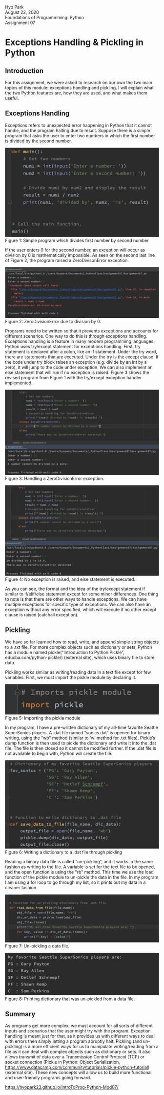 Hyo Park  
August 22, 2020   
Foundations of Programmming: Python     
Assignment 07  

# Exceptions Handling & Pickling in Python  

## Introduction

For this assignment, we were asked to research on our own the two main topics of this module: exceptions handling and pickling. I will explain what the two Python features are, how they are used, and what makes them useful. 

## Exceptions Handling

Exceptions refers to unexpected error happening in Python that it cannot handle, and the program halting due to result. Suppose there is a simple program that asks the user to enter two numbers in which the first number is divided by the second number.

![Simple program which divides first number by second number](01.png "Figure 1: Simple program which divides first number by second number") Figure 1: Simple program which divides first number by second number


If the user enters 0 for the second number, an exception will occur as division by 0 is mathematically impossible. As seen on the second last line of Figure 2, the program raised a ZeroDivisonError exception.

![ZeroDivisionError](02.png "Figure 2: ZeroDivisionError") Figure 2: ZeroDivisionError due to division by 0.


Programs need to be written so that it prevents exceptions and accounts for different scenarios. One way to do this is through exceptions handling. Exceptions handling is a feature in many modern programming languages. Python uses try/except statement for exceptions handling. First, try statement is declared after a colon, like an if statement. Under the try word, there are statements that are executed. Under the try is the except clause. If the code under try block raises an exception (e.g. divide by an int by a zero), it will jump to the code under exception. We can also implement an else statement that will run if no exception is raised. Figure 3 shows the revised program from Figure 1 with the try/except exception handler implemented.

![ZeroDivisionError handling](03.png "Figure 3: ZeroDivisionError handling") Figure 3: Handling a ZeroDivisionError exception.


![No exception raised, else statement executed](04.png "Figure 4: No exception raised, else statement executed") Figure 4: No exception is raised, and else statement is executed.


As you can see, the format and the idea of the try/except statement if similar to if/elif/else statement except for some minor differences. One thing to note is that there are other ways to handle exceptions. We can have multiple exceptions for specific type of exceptions. We can also have an exception without any error specified, which will execute if no other except clause is raised (catchall exception). 

## Pickling

We have so far learned how to read, write, and append simple string objects to a .txt file. For more complex objects such as dictionary or sets, Python has a module named pickle(“Introduction to Python Pickle”, educba.com/python-pickle/) (external site), which uses binary file to store data.

Pickling works similar as writing/reading data in a text file except for few variables. First, we must import the pickle module by declaring it. 

![Importing pickle module](05.png "Figure 5: Importing pickle module") Figure 5: Importing the pickle module


In my program, I have a pre-written dictionary of my all-time favorite Seattle SuperSonics players. A .dat file named “sonics.dat” is opened for binary writing, using the “wb" method (similar to ‘w’ method for .txt files). Pickle’s dump function is then used to pickle the dictionary and write it into the .dat file. The file is then closed so it cannot be modified further. If the .dat file is not available to begin with, Python will create the file.

![Pickling to a .dat file](06.png "Figure 6: Pickling to a .dat file") Figure 6: Writing a dictionary to a .dat file through pickling


Reading a binary data file is called “un-pickling”, and it works in the same fashion as writing to the file. A variable is set for the text file to be opened, and the open function is using the "rb" method. This time we use the load function of the pickle module to un-pickle the data in the file. In my program I am using a for loop to go through my list, so it prints out my data in a cleaner fashion.

![Un-pickling to a data file](07.png "Figure 7: Un-pickling to a data file") Figure 7: Un-pickling a data file.


![Printing dictionary from a binary file](08.png "Figure 8: Printing dictionary from a binary file") Figure 8: Printing dictionary that was un-pickled from a data file.


## Summary

As programs get more complex, we must account for all sorts of different inputs and scenarios that the user might try with the program. Exception handling is meant just for that, as it provides us with different ways to deal with errors then simply letting a program abruptly halt. Pickling (and un-pickling) is a more efficient ways for us to manipulate writing/reading from a file as it can deal with complex objects such as dictionary or sets. It also allows transmit of data over a Transmission Control Protocol (TCP) or socket connection (Pickle in Python: Object Serialization, https://www.datacamp.com/community/tutorials/pickle-python-tutorial) (external site).
These new concepts will allow us to build more functional and user-friendly programs going forward. 

https://hyopark23.github.io/IntroToProg-Python-Mod07/
